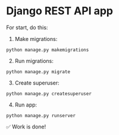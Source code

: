 # Django REST API app

For start, do this:
1. Make migrations:
```shell
python manage.py makemigrations
```
2. Run migrations:
```shell
python manage.py migrate
```
3. Create superuser:
```shell
python manage.py createsuperuser
```
4. Run app:
```shell
python manage.py runserver
```
:white_check_mark: Work is done!
